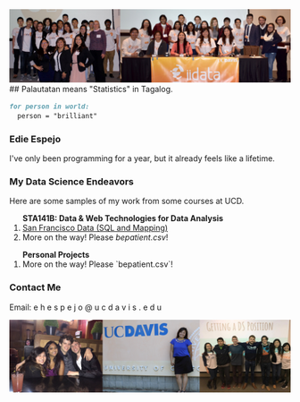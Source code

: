 <img src="images/iidata_banner.jpg">
## Palautatan means "Statistics" in Tagalog.

```markdown
for person in world:
  person = "brilliant"
```

### Edie Espejo
I've only been programming for a year, but it already feels like a lifetime.

### My Data Science Endeavors
Here are some samples of my work from some courses at UCD.

<ol>
<b>STA141B: Data & Web Technologies for Data Analysis</b>
<li><a href="assignment6.html" title="Exploring San Francisco Data">San Francisco Data (SQL and Mapping)</a></li>
<li>More on the way! Please <i>bepatient.csv</i>!</li>
</ol>

<ol>
<b>Personal Projects</b>
<li>More on the way! Please `bepatient.csv`!</li>
</ol>


### Contact Me
Email: e h e s p e j o @ u c d a v i s . e d u

<img src="images/banner2.jpg">
